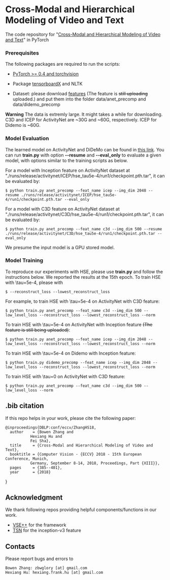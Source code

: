 # Cross-Modal and Hierarchical Modeling of Video and Text
The code repository for "[Cross-Modal and Hierarchical Modeling of Video and Text](https://arxiv.org/abs/1810.07212)" in PyTorch

### Prerequisites

The following packages are required to run the scripts:

- [PyTorch >= 0.4 and torchvision](https://pytorch.org)

- Package [tensorboardX](https://github.com/lanpa/tensorboardX) and NLTK

- Dataset: please download [features](https://drive.google.com/drive/folders/1341zliZg8-kveVFqRIgmreG8re_JcoUy?usp=sharing) (The feature is ~~still uploading~~ uploaded.) and put them into the folder data/anet_precomp and data/didemo_precomp

**Warning** The data is extremly large. It might takes a while for downloading. C3D and ICEP for ActivityNet are ~30G and ~60G, respectively. ICEP for Didemo is ~60G. 


### Model Evaluation

The learned model on ActivityNet and DiDeMo can be found in [this link](https://drive.google.com/file/d/1ELrUGE315JEOKudNeCh42gpXkGFx4vBd/view?usp=sharing). You can run **train.py** with option **--resume** and **--eval_only** to evaluate a given model, with options similar to the training scripts as below. 

For a model with Inception feature on ActivityNet dataset at "./runs/release/activitynet/ICEP/hse_tau5e-4/run1/checkpoint.pth.tar", it can be evaluated by:

    $ python train.py anet_precomp --feat_name icep --img_dim 2048 --resume ./runs/release/activitynet/ICEP/hse_tau5e-4/run1/checkpoint.pth.tar --eval_only

For a model with C3D feature on ActivityNet dataset at "./runs/release/activitynet/C3D/hse_tau5e-4/run1/checkpoint.pth.tar", it can be evaluated by:

    $ python train.py anet_precomp --feat_name c3d --img_dim 500 --resume ./runs/release/activitynet/C3D/hse_tau5e-4/run1/checkpoint.pth.tar --eval_only

We presume the input model is a GPU stored model.

### Model Training

To reproduce our experiments with HSE, please use **train.py** and follow the instructions below. We reported the results at the 15th epoch. To train HSE with \tau=5e-4, please with 

    $ --reconstruct_loss --lowest_reconstruct_loss
    
For example, to train HSE with \tau=5e-4 on ActivityNet with C3D feature:

    $ python train.py anet_precomp --feat_name c3d --img_dim 500 --low_level_loss --reconstruct_loss --lowest_reconstruct_loss --norm
    
To train HSE with \tau=5e-4 on ActivityNet with Inception feature ~~(The feature is still being uploaded)~~:

    $ python train.py anet_precomp --feat_name icep --img_dim 2048 --low_level_loss --reconstruct_loss --lowest_reconstruct_loss --norm
    
To train HSE with \tau=5e-4 on Didemo with Inception feature:

    $ python train.py didemo_precomp --feat_name icep --img_dim 2048 --low_level_loss --reconstruct_loss --lowest_reconstruct_loss --norm
    
To train HSE with \tau=0 on ActivityNet with C3D feature:

    $ python train.py anet_precomp --feat_name c3d --img_dim 500 --low_level_loss --norm


## .bib citation
If this repo helps in your work, please cite the following paper:

    @inproceedings{DBLP:conf/eccv/ZhangHS18,
      author    = {Bowen Zhang and
               Hexiang Hu and
               Fei Sha},
      title     = {Cross-Modal and Hierarchical Modeling of Video and Text},
      booktitle = {Computer Vision - {ECCV} 2018 - 15th European Conference, Munich,
               Germany, September 8-14, 2018, Proceedings, Part {XIII}},
      pages     = {385--401},
      year      = {2018}
}


## Acknowledgment
We thank following repos providing helpful components/functions in our work.

- [VSE++](https://github.com/fartashf/vsepp) for the framework
- [TSN](https://github.com/yjxiong/temporal-segment-networks) for the inception-v3 feature

## Contacts
Please report bugs and errors to
  
    Bowen Zhang: zbwglory [at] gmail.com
    Hexiang Hu: hexiang.frank.hu [at] gmail.com
